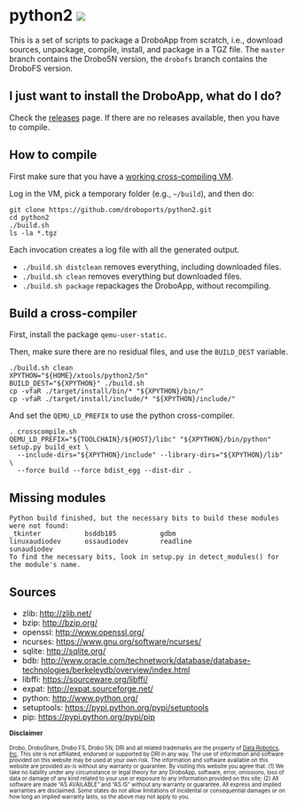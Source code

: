 # python2 ![](https://travis-ci.org/droboports/python2.svg?branch=master)

This is a set of scripts to package a DroboApp from scratch, i.e., download sources, unpackage, compile, install, and package in a TGZ file. The `master` branch contains the Drobo5N version, the `drobofs` branch contains the DroboFS version.

## I just want to install the DroboApp, what do I do?

Check the [releases](https://github.com/droboports/python2/releases) page. If there are no releases available, then you have to compile.

## How to compile

First make sure that you have a [working cross-compiling VM](https://github.com/droboports/droboports.github.io/wiki/Setting-up-a-VM).

Log in the VM, pick a temporary folder (e.g., `~/build`), and then do:

```
git clone https://github.com/droboports/python2.git
cd python2
./build.sh
ls -la *.tgz
```

Each invocation creates a log file with all the generated output.

* `./build.sh distclean` removes everything, including downloaded files.
* `./build.sh clean` removes everything but downloaded files.
* `./build.sh package` repackages the DroboApp, without recompiling.

## Build a cross-compiler

First, install the package `qemu-user-static`.

Then, make sure there are no residual files, and use the `BUILD_DEST` variable.
```
./build.sh clean
XPYTHON="${HOME}/xtools/python2/5n"
BUILD_DEST="${XPYTHON}" ./build.sh
cp -vfaR ./target/install/bin/* "${XPYTHON}/bin/"
cp -vfaR ./target/install/include/* "${XPYTHON}/include/"
```

And set the `QEMU_LD_PREFIX` to use the python cross-compiler.
```
. crosscompile.sh
QEMU_LD_PREFIX="${TOOLCHAIN}/${HOST}/libc" "${XPYTHON}/bin/python" setup.py build_ext \
  --include-dirs="${XPYTHON}/include" --library-dirs="${XPYTHON}/lib" \
  --force build --force bdist_egg --dist-dir .
```

## Missing modules

```
Python build finished, but the necessary bits to build these modules were not found:
_tkinter           bsddb185           gdbm            
linuxaudiodev      ossaudiodev        readline        
sunaudiodev                                           
To find the necessary bits, look in setup.py in detect_modules() for the module's name.
```

## Sources

* zlib: http://zlib.net/
* bzip: http://bzip.org/
* openssl: http://www.openssl.org/
* ncurses: https://www.gnu.org/software/ncurses/
* sqlite: http://sqlite.org/
* bdb: http://www.oracle.com/technetwork/database/database-technologies/berkeleydb/overview/index.html
* libffi: https://sourceware.org/libffi/
* expat: http://expat.sourceforge.net/
* python: http://www.python.org/
* setuptools: https://pypi.python.org/pypi/setuptools
* pip: https://pypi.python.org/pypi/pip

<sub>**Disclaimer**</sub>

<sub><sub>Drobo, DroboShare, Drobo FS, Drobo 5N, DRI and all related trademarks are the property of [Data Robotics, Inc](http://www.drobo.com/). This site is not affiliated, endorsed or supported by DRI in any way. The use of information and software provided on this website may be used at your own risk. The information and software available on this website are provided as-is without any warranty or guarantee. By visiting this website you agree that: (1) We take no liability under any circumstance or legal theory for any DroboApp, software, error, omissions, loss of data or damage of any kind related to your use or exposure to any information provided on this site; (2) All software are made “AS AVAILABLE” and “AS IS” without any warranty or guarantee. All express and implied warranties are disclaimed. Some states do not allow limitations of incidental or consequential damages or on how long an implied warranty lasts, so the above may not apply to you.</sub></sub>

